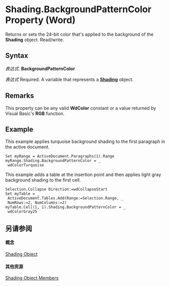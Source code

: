
# Shading.BackgroundPatternColor Property (Word)

Returns or sets the 24-bit color that's applied to the background of the  **Shading** object. Read/write.


## Syntax

 _表达式_. **BackgroundPatternColor**

 _表达式_ Required. A variable that represents a **[Shading](e136509a-1be1-29e4-7b37-1faf659e37ba.md)** object.


## Remarks

This property can be any valid  **WdColor** constant or a value returned by Visual Basic's **RGB** function.


## Example

This example applies turquoise background shading to the first paragraph in the active document.


```
Set myRange = ActiveDocument.Paragraphs(1).Range 
myRange.Shading.BackgroundPatternColor = _ 
 wdColorTurquoise
```

This example adds a table at the insertion point and then applies light gray background shading to the first cell.




```
Selection.Collapse Direction:=wdCollapseStart 
Set myTable = _ 
 ActiveDocument.Tables.Add(Range:=Selection.Range, _ 
 NumRows:=2, NumColumns:=2) 
myTable.Cell(1, 1).Shading.BackgroundPatternColor = _ 
 wdColorGray25
```


## 另请参阅


#### 概念


[Shading Object](e136509a-1be1-29e4-7b37-1faf659e37ba.md)
#### 其他资源


[Shading Object Members](http://msdn.microsoft.com/library/deef01ad-790d-d807-f41d-0450e44135fc%28Office.15%29.aspx)
